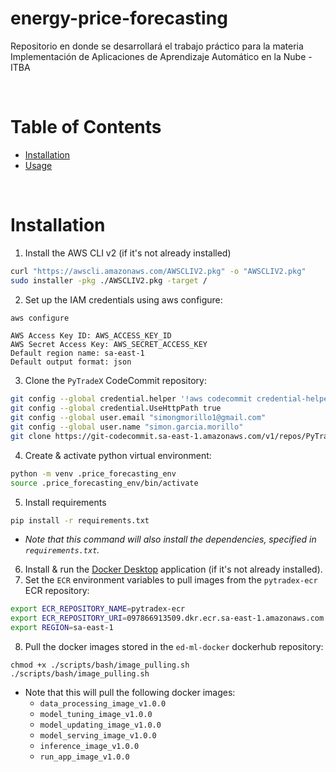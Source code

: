 # energy-price-forecasting
Repositorio en donde se desarrollará el trabajo práctico para la materia Implementación de Aplicaciones de Aprendizaje Automático en la Nube - ITBA

&nbsp;
# Table of Contents

- [Installation](#installation)
- [Usage](#usage)

&nbsp;
# Installation

1. Install the AWS CLI v2 (if it's not already installed)
```bash
curl "https://awscli.amazonaws.com/AWSCLIV2.pkg" -o "AWSCLIV2.pkg"
sudo installer -pkg ./AWSCLIV2.pkg -target /
```
2. Set up the IAM credentials using aws configure:
```bash
aws configure
```
```
AWS Access Key ID: AWS_ACCESS_KEY_ID
AWS Secret Access Key: AWS_SECRET_ACCESS_KEY
Default region name: sa-east-1
Default output format: json
```
3. Clone the `PyTradeX` CodeCommit repository:
```bash
git config --global credential.helper '!aws codecommit credential-helper $@'
git config --global credential.UseHttpPath true
git config --global user.email "simongmorillo1@gmail.com"
git config --global user.name "simon.garcia.morillo"
git clone https://git-codecommit.sa-east-1.amazonaws.com/v1/repos/PyTradeX
```
4. Create & activate python virtual environment:
```bash
python -m venv .price_forecasting_env
source .price_forecasting_env/bin/activate
```
5. Install requirements
```bash
pip install -r requirements.txt
```
  - *Note that this command will also install the dependencies, specified in `requirements.txt`.*
6. Install & run the [Docker Desktop](https://docs.docker.com/engine/install/) application (if it's not already installed). 
7. Set the `ECR` environment variables to pull images from the `pytradex-ecr` ECR repository:
```bash
export ECR_REPOSITORY_NAME=pytradex-ecr
export ECR_REPOSITORY_URI=097866913509.dkr.ecr.sa-east-1.amazonaws.com
export REGION=sa-east-1
```
8. Pull the docker images stored in the `ed-ml-docker` dockerhub repository:
```
chmod +x ./scripts/bash/image_pulling.sh
./scripts/bash/image_pulling.sh
```
- Note that this will pull the following docker images:
  - `data_processing_image_v1.0.0`
  - `model_tuning_image_v1.0.0`
  - `model_updating_image_v1.0.0`
  - `model_serving_image_v1.0.0`
  - `inference_image_v1.0.0`
  - `run_app_image_v1.0.0`